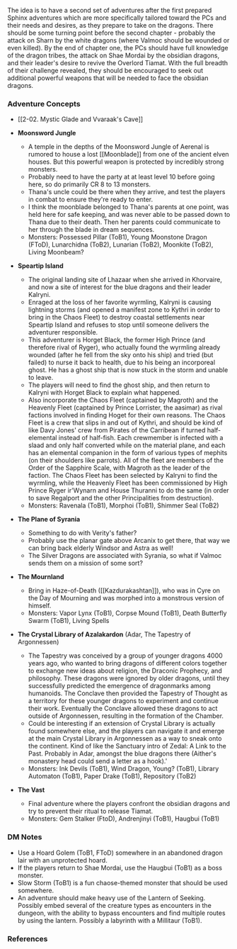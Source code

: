 
The idea is to have a second set of adventures after the first prepared Sphinx adventures which are more specifically tailored toward the PCs and their needs and desires, as they prepare to take on the dragons. There should be some turning point before the second chapter - probably the attack on Sharn by the white dragons (where Valmoc should be wounded or even killed). By the end of chapter one, the PCs should have full knowledge of the dragon tribes, the attack on Shae Mordai by the obsidian dragons, and their leader's desire to revive the Overlord Tiamat. With the full breadth of their challenge revealed, they should be encouraged to seek out additional powerful weapons that will be needed to face the obsidian dragons.

### Adventure Concepts

* [[2-02. Mystic Glade and Vvaraak's Cave]]

* **Moonsword Jungle**
	* A temple in the depths of the Moonsword Jungle of Aerenal is rumored to house a lost [[Moonblade]] from one of the ancient elven houses. But this powerful weapon is protected by incredibly strong monsters.
	* Probably need to have the party at at least level 10 before going here, so do primarily CR 8 to 13 monsters.
	* Thana's uncle could be there when they arrive, and test the players in combat to ensure they're ready to enter.
	* I think the moonblade belonged to Thana's parents at one point, was held here for safe keeping, and was never able to be passed down to Thana due to their death. Then her parents could communicate to her through the blade in dream sequences.
	* Monsters: Possessed Pillar (ToB1), Young Moonstone Dragon (FToD), Lunarchidna (ToB2), Lunarian (ToB2), Moonkite (ToB2), Living Moonbeam?

* **Speartip Island**
	* The original landing site of Lhazaar when she arrived in Khorvaire, and now a site of interest for the blue dragons and their leader Kalryni.
	* Enraged at the loss of her favorite wyrmling, Kalryni is causing lightning storms (and opened a manifest zone to Kythri in order to bring in the Chaos Fleet) to destroy coastal settlements near Speartip Island and refuses to stop until someone delivers the adventurer responsible.
	* This adventurer is Horget Black, the former High Prince (and therefore rival of Ryger), who actually found the wyrmling already wounded (after he fell from the sky onto his ship) and tried (but failed) to nurse it back to health, due to his being an incorporeal ghost. He has a ghost ship that is now stuck in the storm and unable to leave.
	* The players will need to find the ghost ship, and then return to Kalryni with Horget Black to explain what happened.
	* Also incorporate the Chaos Fleet (captained by Magroth) and the Heavenly Fleet (captained by Prince Lorrister, the aasimar) as rival factions involved in finding Hoget for their own reasons. The Chaos Fleet is a crew that slips in and out of Kythri, and should be kind of like Davy Jones' crew from Pirates of the Carribean if turned half-elemental instead of half-fish. Each crewmember is infected with a slaad and only half converted while on the material plane, and each has an elemental companion in the form of various types of mephits (on their shoulders like parrots). All of the fleet are members of the Order of the Sapphire Scale, with Magroth as the leader of the faction. The Chaos Fleet has been selected by Kalryni to find the wyrmling, while the Heavenly Fleet has been commissioned by High Prince Ryger ir'Wynarn and House Thuranni to do the same (in order to save Regalport and the other Principalities from destruction).
	* Monsters: Ravenala (ToB1), Morphoi (ToB1), Shimmer Seal (ToB2)

* **The Plane of Syrania**
	* Something to do with Verity's father?
	* Probably use the planar gate above Arcanix to get there, that way we can bring back elderly Windsor and Astra as well!
	* The Silver Dragons are associated with Syrania, so what if Valmoc sends them on a mission of some sort?

* **The Mournland**
	* Bring in Haze-of-Death ([[Kazdurakashtan]]), who was in Cyre on the Day of Mourning and was morphed into a monstrous version of himself.
	* Monsters: Vapor Lynx (ToB1), Corpse Mound (ToB1), Death Butterfly Swarm (ToB1), Living Spells

* **The Crystal Library of Azalakardon** (Adar, The Tapestry of Argonnessen)
	* The Tapestry was conceived by a group of younger dragons 4000 years ago, who wanted to bring dragons of different colors together to exchange new ideas about religion, the Draconic Prophecy, and philosophy. These dragons were ignored by older dragons, until they successfully predicted the emergence of dragonmarks among humanoids. The Conclave then provided the Tapestry of Thought as a territory for these younger dragons to experiment and continue their work. Eventually the Conclave allowed these dragons to act outside of Argonnessen, resulting in the formation of the Chamber.
	* Could be interesting if an extension of Crystal Library is actually found somewhere else, and the players can navigate it and emerge at the main Crystal Library in Argonnessen as a way to sneak onto the continent. Kind of like the Sanctuary intro of Zedal: A Link to the Past. Probably in Adar, amongst the blue dragons there (Aither's monastery head could send a letter as a hook).'
	* Monsters: Ink Devils (ToB1), Wind Dragon, Young? (ToB1), Library Automaton (ToB1), Paper Drake (ToB1), Repository (ToB2)

* **The Vast**
	* Final adventure where the players confront the obsidian dragons and try to prevent their ritual to release Tiamat.
	* Monsters: Gem Stalker (FtoD), Andrenjinyi (ToB1), Haugbui (ToB1)

### DM Notes

* Use a Hoard Golem (ToB1, FToD) somewhere in an abandoned dragon lair with an unprotected hoard.
* If the players return to Shae Mordai, use the Haugbui (ToB1) as a boss monster.
* Slow Storm (ToB1) is a fun chaose-themed monster that should be used somewhere.
* An adventure should make heavy use of the Lantern of Seeking. Possibly embed several of the creature types as encounters in the dungeon, with the ability to bypass encounters and find multiple routes by using the lantern. Possibly a labyrinth with a Millitaur (ToB1).

### References

